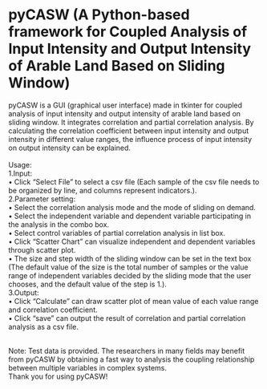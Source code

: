 # pyCASW (A Python-based framework for Coupled Analysis of Input Intensity and Output Intensity of Arable Land Based on Sliding Window)
pyCASW is a GUI (graphical user interface) made in tkinter for coupled analysis of input intensity and output intensity of arable land based on sliding window. It integrates correlation and partial correlation analysis. By calculating the correlation coefficient between input intensity and output intensity in different value ranges, the influence process of input intensity on output intensity can be explained.<br><br>
Usage:<br>
1.Input:<br>
      •	Click “Select File” to select a csv file (Each sample of the csv file needs to be organized by line, and columns represent indicators.).<br>
2.Parameter setting:<br>
      •	Select the correlation analysis mode and the mode of sliding on demand.<br>
      •	Select the independent variable and dependent variable participating in the analysis in the combo box.<br>
      •	Select control variables of partial correlation analysis in list box.<br>
      •	Click “Scatter Chart” can visualize independent and dependent variables through scatter plot.<br>
      •	The size and step width of the sliding window can be set in the text box (The default value of the size is the total number of samples or the value range of independent variables decided by the sliding mode that the user chooses, and the default value of the step is 1.).<br>
3.Output:<br>
      •	Click “Calculate” can draw scatter plot of mean value of each value range and correlation coefficient. <br>
      • Click “save” can output the result of correlation and partial correlation analysis as a csv file.<br>

<br>
Note: Test data is provided. The researchers in many fields may benefit from pyCASW by obtaining a fast way to analysis the coupling relationship between multiple variables in complex systems.<br>
Thank you for using pyCASW!
